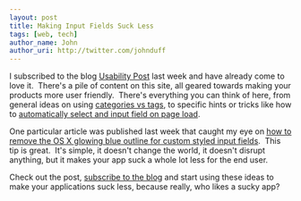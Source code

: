 ```yaml
---
layout: post
title: Making Input Fields Suck Less
tags: [web, tech]
author_name: John
author_uri: http://twitter.com/johnduff
---
```


<p>

I subscribed to the blog
<a href="http://www.usabilitypost.com/">Usability Post</a> last week and
have already come to love it.  There's a pile of content on this site,
all geared towards making your products more user friendly.  There's
everything you can think of here, from general ideas on using
<a href="http://www.usabilitypost.com/2008/10/17/categories-vs-tags/">categories
vs tags</a>, to specific hints or tricks like how to
<a href="http://www.usabilitypost.com/2008/09/22/automatically-select-form-input-field-on-page-load/">automatically
select and input field on page load</a>.

</p>
<p>

One particular article was published last week that caught my eye on
<a href="http://www.usabilitypost.com/2008/10/15/css-tip-remove-mac-osx-glowing-blue-outlin-for-custom-styled-input-fields/">how
to remove the OS X glowing blue outline for custom styled input
fields</a>.  This tip is great.  It's simple, it doesn't change the
world, it doesn't disrupt anything, but it makes your app suck a whole
lot less for the end user.

</p>
<p>

Check out the post, <a href="http://www.usabilitypost.com/">subscribe to
the blog</a> and start using these ideas to make your applications suck
less, because really, who likes a sucky app?

</p>
